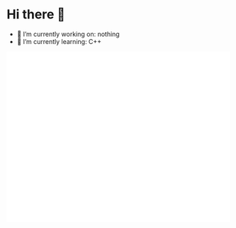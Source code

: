 # Hi there 👋

- 🔭 I’m currently working on: nothing
- 🌱 I’m currently learning: C++

<div align="center">

![Metrics](/github-metrics.svg)
</div>